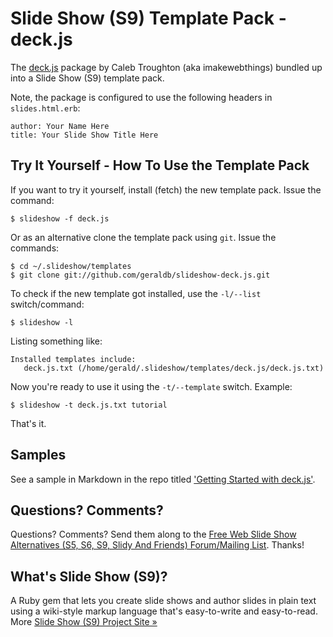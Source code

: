 # Slide Show (S9) Template Pack - deck.js

The [deck.js](https://github.com/imakewebthings/deck.js) package by Caleb Troughton (aka imakewebthings) bundled up into 
a Slide Show (S9) template pack.

Note, the package is configured to use the following headers in `slides.html.erb`:

    author: Your Name Here
    title: Your Slide Show Title Here
 
## Try It Yourself - How To Use the Template Pack

If you want to try it yourself, install (fetch) the new template pack. Issue the command:

    $ slideshow -f deck.js

Or as an alternative clone the template pack using `git`. Issue the commands:

    $ cd ~/.slideshow/templates
    $ git clone git://github.com/geraldb/slideshow-deck.js.git

To check if the new template got installed, use the `-l/--list` switch/command:

    $ slideshow -l

Listing something like:

    Installed templates include:
       deck.js.txt (/home/gerald/.slideshow/templates/deck.js/deck.js.txt)

Now you're ready to use it using the `-t/--template` switch. Example:

    $ slideshow -t deck.js.txt tutorial

That's it. 

## Samples

See a sample in Markdown in the repo titled ['Getting Started with deck.js'](https://raw.github.com/geraldb/slideshow-deck.js/master/sample.markdown).


## Questions? Comments?

Questions? Comments?
Send them along to the [Free Web Slide Show Alternatives (S5, S6, S9, Slidy And Friends) Forum/Mailing List](http://groups.google.com/group/webslideshow).
Thanks!

## What's Slide Show (S9)?

A Ruby gem that lets you create slide shows and author slides in plain text
using a wiki-style markup language that's easy-to-write and easy-to-read.
More [Slide Show (S9) Project Site &raquo;](http://slideshow.rubyforge.org)